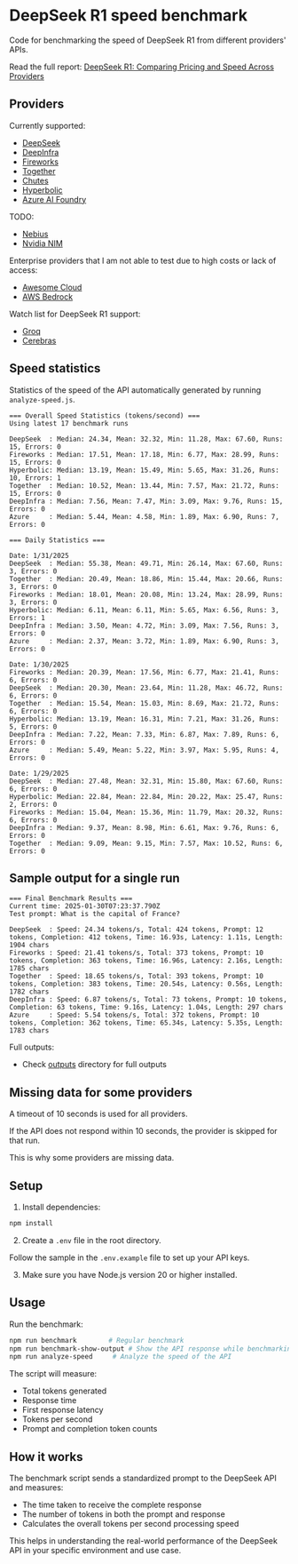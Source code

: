 # DeepSeek R1 speed benchmark

Code for benchmarking the speed of DeepSeek R1 from different providers' APIs.

Read the full report: [DeepSeek R1: Comparing Pricing and Speed Across Providers](https://prompt.16x.engineer/blog/deepseek-r1-cost-pricing-speed)

## Providers

Currently supported:

- [DeepSeek](https://www.deepseek.com/)
- [DeepInfra](https://deepinfra.com/)
- [Fireworks](https://fireworks.ai/)
- [Together](https://www.together.ai/)
- [Chutes](https://chutes.ai/)
- [Hyperbolic](https://hyperbolic.xyz/)
- [Azure AI Foundry](https://azure.microsoft.com/en-us/products/ai-foundry)

TODO:

- [Nebius](https://nebius.com/)
- [Nvidia NIM](https://build.nvidia.com/deepseek-ai/deepseek-r1)

Enterprise providers that I am not able to test due to high costs or lack of access:

- [Awesome Cloud](https://awesomecloud.ai/secure-deepseek-r1/)
- [AWS Bedrock](https://aws.amazon.com/blogs/aws/deepseek-r1-models-now-available-on-aws/)

Watch list for DeepSeek R1 support:

- [Groq](https://www.groq.com/)
- [Cerebras](https://cerebras.ai/)

## Speed statistics

Statistics of the speed of the API automatically generated by running `analyze-speed.js`.

```
=== Overall Speed Statistics (tokens/second) ===
Using latest 17 benchmark runs

DeepSeek  : Median: 24.34, Mean: 32.32, Min: 11.28, Max: 67.60, Runs: 15, Errors: 0
Fireworks : Median: 17.51, Mean: 17.18, Min: 6.77, Max: 28.99, Runs: 15, Errors: 0
Hyperbolic: Median: 13.19, Mean: 15.49, Min: 5.65, Max: 31.26, Runs: 10, Errors: 1
Together  : Median: 10.52, Mean: 13.44, Min: 7.57, Max: 21.72, Runs: 15, Errors: 0
DeepInfra : Median: 7.56, Mean: 7.47, Min: 3.09, Max: 9.76, Runs: 15, Errors: 0
Azure     : Median: 5.44, Mean: 4.58, Min: 1.89, Max: 6.90, Runs: 7, Errors: 0

=== Daily Statistics ===

Date: 1/31/2025
DeepSeek  : Median: 55.38, Mean: 49.71, Min: 26.14, Max: 67.60, Runs: 3, Errors: 0
Together  : Median: 20.49, Mean: 18.86, Min: 15.44, Max: 20.66, Runs: 3, Errors: 0
Fireworks : Median: 18.01, Mean: 20.08, Min: 13.24, Max: 28.99, Runs: 3, Errors: 0
Hyperbolic: Median: 6.11, Mean: 6.11, Min: 5.65, Max: 6.56, Runs: 3, Errors: 1
DeepInfra : Median: 3.50, Mean: 4.72, Min: 3.09, Max: 7.56, Runs: 3, Errors: 0
Azure     : Median: 2.37, Mean: 3.72, Min: 1.89, Max: 6.90, Runs: 3, Errors: 0

Date: 1/30/2025
Fireworks : Median: 20.39, Mean: 17.56, Min: 6.77, Max: 21.41, Runs: 6, Errors: 0
DeepSeek  : Median: 20.30, Mean: 23.64, Min: 11.28, Max: 46.72, Runs: 6, Errors: 0
Together  : Median: 15.54, Mean: 15.03, Min: 8.69, Max: 21.72, Runs: 6, Errors: 0
Hyperbolic: Median: 13.19, Mean: 16.31, Min: 7.21, Max: 31.26, Runs: 5, Errors: 0
DeepInfra : Median: 7.22, Mean: 7.33, Min: 6.87, Max: 7.89, Runs: 6, Errors: 0
Azure     : Median: 5.49, Mean: 5.22, Min: 3.97, Max: 5.95, Runs: 4, Errors: 0

Date: 1/29/2025
DeepSeek  : Median: 27.48, Mean: 32.31, Min: 15.80, Max: 67.60, Runs: 6, Errors: 0
Hyperbolic: Median: 22.84, Mean: 22.84, Min: 20.22, Max: 25.47, Runs: 2, Errors: 0
Fireworks : Median: 15.04, Mean: 15.36, Min: 11.79, Max: 20.32, Runs: 6, Errors: 0
DeepInfra : Median: 9.37, Mean: 8.98, Min: 6.61, Max: 9.76, Runs: 6, Errors: 0
Together  : Median: 9.09, Mean: 9.15, Min: 7.57, Max: 10.52, Runs: 6, Errors: 0
```

## Sample output for a single run

```
=== Final Benchmark Results ===
Current time: 2025-01-30T07:23:37.790Z
Test prompt: What is the capital of France?

DeepSeek  : Speed: 24.34 tokens/s, Total: 424 tokens, Prompt: 12 tokens, Completion: 412 tokens, Time: 16.93s, Latency: 1.11s, Length: 1904 chars
Fireworks : Speed: 21.41 tokens/s, Total: 373 tokens, Prompt: 10 tokens, Completion: 363 tokens, Time: 16.96s, Latency: 2.16s, Length: 1785 chars
Together  : Speed: 18.65 tokens/s, Total: 393 tokens, Prompt: 10 tokens, Completion: 383 tokens, Time: 20.54s, Latency: 0.56s, Length: 1782 chars
DeepInfra : Speed: 6.87 tokens/s, Total: 73 tokens, Prompt: 10 tokens, Completion: 63 tokens, Time: 9.16s, Latency: 1.04s, Length: 297 chars
Azure     : Speed: 5.54 tokens/s, Total: 372 tokens, Prompt: 10 tokens, Completion: 362 tokens, Time: 65.34s, Latency: 5.35s, Length: 1783 chars
```

Full outputs:

- Check [outputs](outputs) directory for full outputs

## Missing data for some providers

A timeout of 10 seconds is used for all providers.

If the API does not respond within 10 seconds, the provider is skipped for that run.

This is why some providers are missing data.

## Setup

1. Install dependencies:

```bash
npm install
```

2. Create a `.env` file in the root directory.

Follow the sample in the `.env.example` file to set up your API keys.

3. Make sure you have Node.js version 20 or higher installed.

## Usage

Run the benchmark:

```bash
npm run benchmark        # Regular benchmark
npm run benchmark-show-output # Show the API response while benchmarking
npm run analyze-speed     # Analyze the speed of the API
```

The script will measure:

- Total tokens generated
- Response time
- First response latency
- Tokens per second
- Prompt and completion token counts

## How it works

The benchmark script sends a standardized prompt to the DeepSeek API and measures:

- The time taken to receive the complete response
- The number of tokens in both the prompt and response
- Calculates the overall tokens per second processing speed

This helps in understanding the real-world performance of the DeepSeek API in your specific environment and use case.
